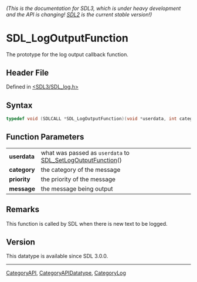 ###### (This is the documentation for SDL3, which is under heavy development and the API is changing! [SDL2](https://wiki.libsdl.org/SDL2/) is the current stable version!)
# SDL_LogOutputFunction

The prototype for the log output callback function.

## Header File

Defined in [<SDL3/SDL_log.h>](https://github.com/libsdl-org/SDL/blob/main/include/SDL3/SDL_log.h)

## Syntax

```c
typedef void (SDLCALL *SDL_LogOutputFunction)(void *userdata, int category, SDL_LogPriority priority, const char *message);
```

## Function Parameters

|              |                                                                                         |
| ------------ | --------------------------------------------------------------------------------------- |
| **userdata** | what was passed as `userdata` to [SDL_SetLogOutputFunction](SDL_SetLogOutputFunction)() |
| **category** | the category of the message                                                             |
| **priority** | the priority of the message                                                             |
| **message**  | the message being output                                                                |

## Remarks

This function is called by SDL when there is new text to be logged.

## Version

This datatype is available since SDL 3.0.0.

----
[CategoryAPI](CategoryAPI), [CategoryAPIDatatype](CategoryAPIDatatype), [CategoryLog](CategoryLog)

